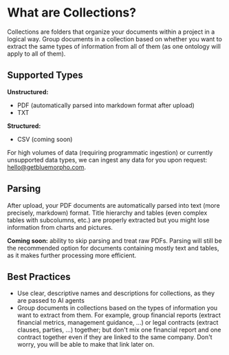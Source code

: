 # What are Collections?

Collections are folders that organize your documents within a project in a logical way. Group documents in a collection based on whether you want to extract the same types of information from all of them (as one ontology will apply to all of them).

## Supported Types

**Unstructured:**
- PDF (automatically parsed into markdown format after upload)
- TXT

**Structured:**
- CSV (coming soon)

For high volumes of data (requiring programmatic ingestion) or currently unsupported data types, we can ingest any data for you upon request: [hello@getbluemorpho.com](mailto:hello@getbluemorpho.com).

## Parsing

After upload, your PDF documents are automatically parsed into text (more precisely, markdown) format. Title hierarchy and tables (even complex tables with subcolumns, etc.) are properly extracted but you might lose information from charts and pictures.

**Coming soon:** ability to skip parsing and treat raw PDFs. Parsing will still be the recommended option for documents containing mostly text and tables, as it makes further processing more efficient.

## Best Practices

- Use clear, descriptive names and descriptions for collections, as they are passed to AI agents
- Group documents in collections based on the types of information you want to extract from them. For example, group financial reports (extract financial metrics, management guidance, ...) or legal contracts (extract clauses, parties, ...) together; but don't mix one financial report and one contract together even if they are linked to the same company. Don't worry, you will be able to make that link later on.
